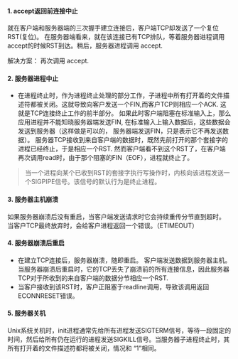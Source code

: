 #### 1. accept返回前连接中止
就在客户端和服务器端的三次握手建立连接后，客户端TCP却发送了一个复位RST(复位)。 在服务器端看来，就在该连接已有TCP排队，等着服务器进程调用accept的时候RST到达。稍后，服务器进程调用 accept. 

解决方案： 再次调用 accept. 

#### 2. 服务器进程中止

- 在进程终止时，作为进程终止处理的部分工作，子进程中所有打开着的文件描述符都被关闭。这就导致向客户发送一个FIN,而客户TCP则相应一个ACK. 这就是TCP连接终止工作的前半部分。 如果此时客户端阻塞在标准输入上，那么应用进程并不能知晓服务器端发送FIN, 在标准输入上输入数据后，这些数据会发送到服务器（这样做是可以的， 服务器端发送FIN，只是表示它不再发送数据）。 服务器TCP接收到来自客户端的数据时，既然先前打开的那个套接字的进程已经终止，于是相应一个RST. 然而客户端看不到这个RST了，在客户端再次调用read时，由于那个阻塞的FIN（EOF），进程就终止了。 

> 当一个进程向某个已收到RST的套接字执行写操作时，内核向该进程发送一个SIGPIPE信号。该信号的默认行为是终止进程。

#### 3. 服务器主机崩溃
如果服务器崩溃后没有重启，当客户端发送请求时它会持续重传分节直到超时。 当客户TCP最终放弃时，会给客户进程返回一个错误。（ETIMEOUT）

#### 4. 服务器崩溃后重启

- 在建立TCP连接后，服务器崩溃，随即重启。 客户端发送数据到服务器主机。当服务器崩溃后重启时，它的TCP丢失了崩溃前的所有连接信息，因此服务器TCP对于所收到的来自客户端的数据分节相应一个RST. 
- 当客户接收到该RST时，客户正阻塞于readline调用，导致该调用返回ECONNRESET错误。 

#### 5. 服务器关机
Unix系统关机时，init进程通常先给所有进程发送SIGTERM信号，等待一段固定的时间，然后给所有仍在运行的进程发送SIGKILL信号。当服务器子进程终止时，其所有打开着的文件描述符都将被关闭，情况和 “1”相同。 